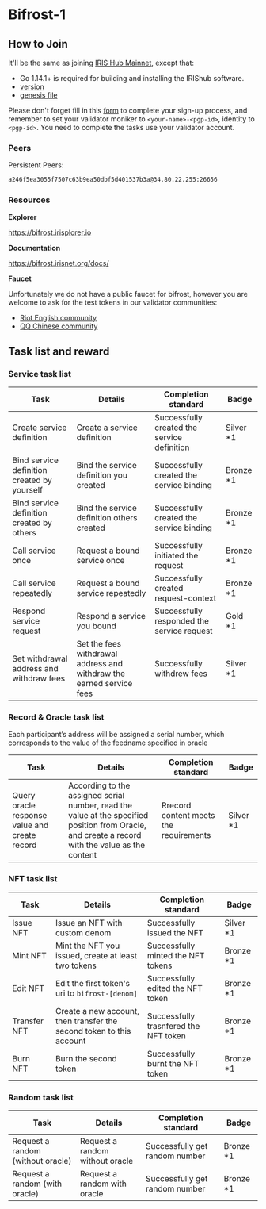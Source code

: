 # Bifrost-1

## How to Join

It'll be the same as joining [IRIS Hub Mainnet](https://bifrost.irisnet.org/docs/get-started/mainnet.html), except that:

- Go 1.14.1+ is required for building and installing the IRIShub software.
- [version](https://github.com/irisnet/irishub/releases/tag/v1.0.0-beta)
- [genesis file](./genesis.json)

Please don't forget fill in this [form](http://nyancat-irisnet.mikecrm.com/JsLCZ4H) to complete your sign-up process, and remember to set your validator moniker to `<your-name>-<pgp-id>`, identity to `<pgp-id>`. You need to complete the tasks use your validator account.

### Peers

Persistent Peers:

```bash
a246f5ea3055f7507c63b9ea50dbf5d401537b3a@34.80.22.255:26656
```

### Resources

**Explorer**

https://bifrost.irisplorer.io

**Documentation**

https://bifrost.irisnet.org/docs/

**Faucet**

Unfortunately we do not have a public faucet for bifrost, however you are welcome to ask for the test tokens in our validator communities:

- [Riot English community](https://matrix.to/#/!bmimZgJrUWSmxqQEmG:matrix.org?via=matrix.org&via=t2bot.io)
- [QQ Chinese community](https://jq.qq.com/?_wv=1027&k=5BeP3tJ)

## Task list and reward

### Service task list

| Task                                        | Details                                                              | Completion standard                         | Badge     |
| ------------------------------------------- | -------------------------------------------------------------------- | ------------------------------------------- | --------- |
| Create service definition                   | Create a service definition                                          | Successfully created the service definition | Silver *1 |
| Bind service definition created by yourself | Bind the service definition you created                              | Successfully created the service binding    | Bronze *1 |
| Bind service definition created by others   | Bind the service definition others created                           | Successfully created the service binding    | Bronze *1 |
| Call service once                           | Request a bound service once                                         | Successfully initiated the request          | Bronze *1 |
| Call service repeatedly                     | Request a bound service repeatedly                                   | Successfully created request-context        | Bronze *1 |
| Respond service request                     | Respond a service you bound                                          | Successfully responded the service request  | Gold *1   |
| Set withdrawal address and withdraw fees    | Set the fees withdrawal address and withdraw the earned service fees | Successfully withdrew fees                  | Silver *1 |

### Record & Oracle task list

Each participant’s address will be assigned a serial number, which corresponds to the value of the feedname specified in oracle

| Task                                          | Details                                                                                                                                          | Completion standard                    | Badge     |
| --------------------------------------------- | ------------------------------------------------------------------------------------------------------------------------------------------------ | -------------------------------------- | --------- |
| Query oracle response value and create record | According to the assigned serial number, read the value at the specified position from Oracle, and create a record with the value as the content | Rrecord content meets the requirements | Silver *1 |

### NFT task list

| Task         | Details                                                              | Completion standard                   | Badge     |
| ------------ | -------------------------------------------------------------------- | ------------------------------------- | --------- |
| Issue NFT    | Issue an NFT with custom denom                                       | Successfully issued the NFT           | Silver *1 |
| Mint NFT     | Mint the NFT you issued, create at least two tokens                  | Successfully minted the NFT tokens    | Bronze *1 |
| Edit NFT     | Edit the first token's uri to `bifrost-[denom]`                      | Successfully edited the NFT token     | Bronze *1 |
| Transfer NFT | Create a new account, then transfer the second token to this account | Successfully trasnfered the NFT token | Bronze *1 |
| Burn NFT     | Burn the second token                                                | Successfully burnt the NFT token      | Bronze *1 |

### Random task list

| Task                              | Details                         | Completion standard            | Badge     |
| --------------------------------- | ------------------------------- | ------------------------------ | --------- |
| Request a random (without oracle) | Request a random without oracle | Successfully get random number | Bronze *1 |
| Request a random (with oracle)    | Request a random with oracle    | Successfully get random number | Bronze *1 |
